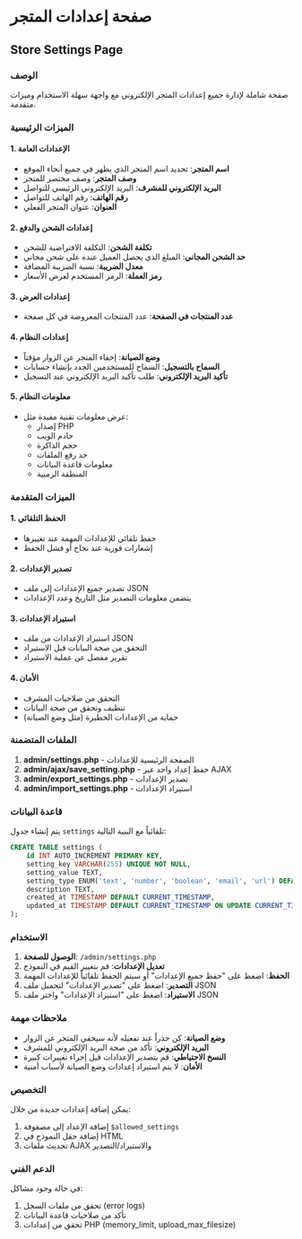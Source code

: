 # صفحة إعدادات المتجر
## Store Settings Page

### الوصف
صفحة شاملة لإدارة جميع إعدادات المتجر الإلكتروني مع واجهة سهلة الاستخدام وميزات متقدمة.

### الميزات الرئيسية

#### 1. الإعدادات العامة
- **اسم المتجر**: تحديد اسم المتجر الذي يظهر في جميع أنحاء الموقع
- **وصف المتجر**: وصف مختصر للمتجر
- **البريد الإلكتروني للمشرف**: البريد الإلكتروني الرئيسي للتواصل
- **رقم الهاتف**: رقم الهاتف للتواصل
- **العنوان**: عنوان المتجر الفعلي

#### 2. إعدادات الشحن والدفع
- **تكلفة الشحن**: التكلفة الافتراضية للشحن
- **حد الشحن المجاني**: المبلغ الذي يحصل العميل عنده على شحن مجاني
- **معدل الضريبة**: نسبة الضريبة المضافة
- **رمز العملة**: الرمز المستخدم لعرض الأسعار

#### 3. إعدادات العرض
- **عدد المنتجات في الصفحة**: عدد المنتجات المعروضة في كل صفحة

#### 4. إعدادات النظام
- **وضع الصيانة**: إخفاء المتجر عن الزوار مؤقتاً
- **السماح بالتسجيل**: السماح للمستخدمين الجدد بإنشاء حسابات
- **تأكيد البريد الإلكتروني**: طلب تأكيد البريد الإلكتروني عند التسجيل

#### 5. معلومات النظام
- عرض معلومات تقنية مفيدة مثل:
  - إصدار PHP
  - خادم الويب
  - حجم الذاكرة
  - حد رفع الملفات
  - معلومات قاعدة البيانات
  - المنطقة الزمنية

### الميزات المتقدمة

#### 1. الحفظ التلقائي
- حفظ تلقائي للإعدادات المهمة عند تغييرها
- إشعارات فورية عند نجاح أو فشل الحفظ

#### 2. تصدير الإعدادات
- تصدير جميع الإعدادات إلى ملف JSON
- يتضمن معلومات التصدير مثل التاريخ وعدد الإعدادات

#### 3. استيراد الإعدادات
- استيراد الإعدادات من ملف JSON
- التحقق من صحة البيانات قبل الاستيراد
- تقرير مفصل عن عملية الاستيراد

#### 4. الأمان
- التحقق من صلاحيات المشرف
- تنظيف وتحقق من صحة البيانات
- حماية من الإعدادات الخطيرة (مثل وضع الصيانة)

### الملفات المتضمنة

1. **admin/settings.php** - الصفحة الرئيسية للإعدادات
2. **admin/ajax/save_setting.php** - حفظ إعداد واحد عبر AJAX
3. **admin/export_settings.php** - تصدير الإعدادات
4. **admin/import_settings.php** - استيراد الإعدادات

### قاعدة البيانات

يتم إنشاء جدول `settings` تلقائياً مع البنية التالية:

```sql
CREATE TABLE settings (
    id INT AUTO_INCREMENT PRIMARY KEY,
    setting_key VARCHAR(255) UNIQUE NOT NULL,
    setting_value TEXT,
    setting_type ENUM('text', 'number', 'boolean', 'email', 'url') DEFAULT 'text',
    description TEXT,
    created_at TIMESTAMP DEFAULT CURRENT_TIMESTAMP,
    updated_at TIMESTAMP DEFAULT CURRENT_TIMESTAMP ON UPDATE CURRENT_TIMESTAMP
);
```

### الاستخدام

1. **الوصول للصفحة**: `/admin/settings.php`
2. **تعديل الإعدادات**: قم بتغيير القيم في النموذج
3. **الحفظ**: اضغط على "حفظ جميع الإعدادات" أو سيتم الحفظ تلقائياً للإعدادات المهمة
4. **التصدير**: اضغط على "تصدير الإعدادات" لتحميل ملف JSON
5. **الاستيراد**: اضغط على "استيراد الإعدادات" واختر ملف JSON

### ملاحظات مهمة

- **وضع الصيانة**: كن حذراً عند تفعيله لأنه سيخفي المتجر عن الزوار
- **البريد الإلكتروني**: تأكد من صحة البريد الإلكتروني للمشرف
- **النسخ الاحتياطي**: قم بتصدير الإعدادات قبل إجراء تغييرات كبيرة
- **الأمان**: لا يتم استيراد إعدادات وضع الصيانة لأسباب أمنية

### التخصيص

يمكن إضافة إعدادات جديدة من خلال:

1. إضافة الإعداد إلى مصفوفة `$allowed_settings`
2. إضافة حقل النموذج في HTML
3. تحديث ملفات AJAX والاستيراد/التصدير

### الدعم الفني

في حالة وجود مشاكل:
1. تحقق من ملفات السجل (error logs)
2. تأكد من صلاحيات قاعدة البيانات
3. تحقق من إعدادات PHP (memory_limit, upload_max_filesize)
